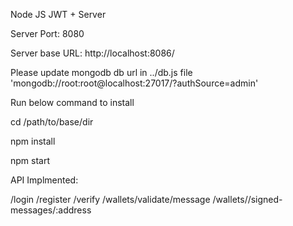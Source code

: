 
Node JS JWT + Server

Server Port: 8080

Server base URL: 
http://localhost:8086/

Please update mongodb db url in ../db.js file
'mongodb://root:root@localhost:27017/?authSource=admin'

Run below command to install

cd /path/to/base/dir

npm install

npm start


API Implmented:

/login
/register
/verify
/wallets/validate/message
/wallets//signed-messages/:address
